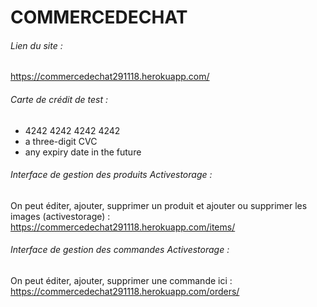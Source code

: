 # COMMERCEDECHAT

###### Lien du site :

https://commercedechat291118.herokuapp.com/


###### Carte de crédit de test :

- 4242 4242 4242 4242
- a three-digit CVC
- any expiry date in the future


###### Interface de gestion des produits Activestorage :
On peut éditer, ajouter, supprimer un produit et ajouter ou supprimer les images (activestorage) :
https://commercedechat291118.herokuapp.com/items/

###### Interface de gestion des commandes Activestorage :
On peut éditer, ajouter, supprimer une commande ici :
https://commercedechat291118.herokuapp.com/orders/


